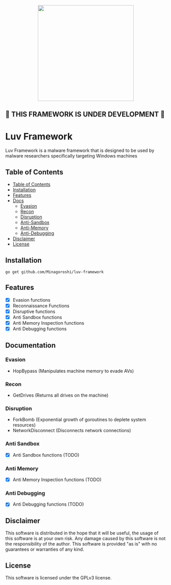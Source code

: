 <p align="center">
  <img width="300" height="300" src="https://i.ibb.co/gvPFbnN/729626.png">
</p>

## 🚧 THIS FRAMEWORK IS UNDER DEVELOPMENT 🚧

# Luv Framework
Luv Framework is a malware framework that is designed to be used by malware researchers
specifically targeting Windows machines



## Table of Contents
- [Table of Contents](#table-of-contents)
- [Installation](#installation)
- [Features](#features)
- [Docs](#documentation)
  - [Evasion](#evasion)
  - [Recon](#recon)
  - [Disruption](#disruption)
  - [Anti-Sandbox](#anti-sandbox)
  - [Anti-Memory](#anti-memory)
  - [Anti-Debugging](#anti-debugging)
- [Disclaimer](#disclaimer)
- [License](#license)

## Installation
`go get github.com/Minagoroshi/luv-framework`

## Features
- [x] Evasion functions
- [x] Reconnaissance Functions
- [x] Disruptive functions
- [x] Anti Sandbox functions
- [x] Anti Memory Inspection functions
- [x] Anti Debugging functions

## Documentation
### Evasion
- HopBypass (Manipulates machine memory to evade AVs)

### Recon
- GetDrives (Returns all drives on the machine)

### Disruption
- ForkBomb (Exponential growth of goroutines to deplete system resources)
- NetworkDisconnect (Disconnects network connections)

### Anti Sandbox
- [x] Anti Sandbox functions (TODO)

### Anti Memory
- [x] Anti Memory Inspection functions (TODO)

### Anti Debugging
- [x] Anti Debugging functions (TODO)


## Disclaimer
This software is distributed in the hope that it will be useful, the usage of this software is at your own risk.
Any damage caused by this software is not the responsibility of the author.
This software is provided "as is" with no guarantees or warranties of any kind.

## License

This software is licensed under the GPLv3 license.
